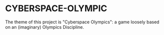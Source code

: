 # CYBERSPACE-OLYMPIC
The theme of this project is "Cyberspace Olympics": a game loosely based on an (imaginary) Olympics Discipline.

